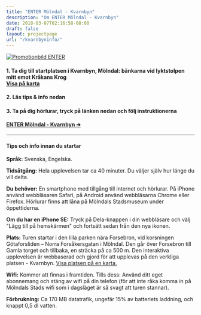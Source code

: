 ```yaml
---
title: "ENTER Mölndal - Kvarnbyn"
description: "Om ENTER Mölndal - Kvarnbyn"
date: 2018-03-07T02:16:58-08:00
draft: false
layout: projectpage
url: "/kvarnbyninfo/"
---
```

[![Promotionbild ENTER](/img/enter-promo.jpg)](https://entermolndal.se/kvarnbyn)

<!-- ### ENTER Mölndal är en interaktiv upplevelse i din mobiltelefon -->

#### 1. Ta dig till startplatsen i Kvarnbyn, Mölndal: bänkarna vid lyktstolpen mitt emot Kråkans Krog<br />[Visa på karta](https://goo.gl/maps/yJWp2qkVVk12)
#### 2. Läs tips & info nedan
#### 3. Ta på dig hörlurar, tryck på länken nedan och följ instruktionerna
#### [ENTER Mölndal - Kvarnbyn ➔](https://entermolndal.se/kvarnbyn)

---
#### **Tips och info innan du startar**
**Språk:** Svenska, Engelska.

**Tidsåtgång:** Hela upplevelsen tar ca 40 minuter. Du väljer själv hur länge du vill delta.

**Du behöver:**  En smartphone med tillgång till internet och hörlurar. På iPhone använd webbläsaren Safari, på Android använd webbläsarna Chrome eller Firefox. Hörlurar finns att låna på Mölndals Stadsmuseum under öppettiderna.

**Om du har en iPhone SE:** Tryck på Dela-knappen i din webbläsare och välj "Lägg till på hemskärmen" och fortsätt sedan från den nya ikonen.

**Plats:** Turen startar i den lilla parken nära Forsebron, vid korsningen Götaforsliden – Norra Forsåkersgatan i Mölndal. Den går över Forsebron till Gamla torget och tillbaka, en sträcka på ca 500 m. Den interaktiva upplevelsen är webbaserad och gjord för att upplevas på den verkliga platsen - Kvarnbyn.
[Visa platsen på en karta.](https://goo.gl/maps/yJWp2qkVVk12)

**Wifi:** Kommer att finnas i framtiden. Tills dess: Använd ditt eget abonnemang och stäng av wifi på din telefon (för att inte råka komma in på Mölndals Stads wifi som i dagsläget är så svagt att turen stannar).

**Förbrukning:** Ca 170 MB datatrafik, ungefär 15% av batteriets laddning, och knappt 0,5 dl vatten.
